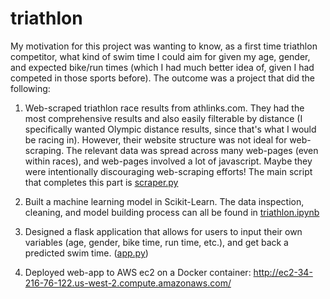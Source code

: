 # triathlon
My motivation for this project was wanting to know, as a first time triathlon competitor, what kind of swim time I could aim for given my age, gender, and expected bike/run times (which I had much better idea of, given I had competed in those sports before). The outcome was a project that did the following:
1) Web-scraped triathlon race results from athlinks.com. They had the most comprehensive results and also easily filterable by distance (I specifically wanted Olympic distance results, since that's what I would be racing in). However, their website structure was not ideal for web-scraping. The relevant data was spread across many web-pages (even within races), and web-pages involved a lot of javascript. Maybe they were intentionally discouraging web-scraping efforts! The main script that completes this part is <a href="scraper.py">scraper.py</a>

2) Built a machine learning model in Scikit-Learn. The data inspection, cleaning, and model building process can all be found in <a href="triathlon.ipynb">triathlon.ipynb</a>

3) Designed a flask application that allows for users to input their own variables (age, gender, bike time, run time, etc.), and get back a predicted swim time. (<a href="app.py">app.py</a>)

4) Deployed web-app to AWS ec2 on a Docker container: http://ec2-34-216-76-122.us-west-2.compute.amazonaws.com/
